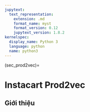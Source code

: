 ```yaml
---
jupytext:
  text_representation:
    extension: .md
    format_name: myst
    format_version: 0.12
    jupytext_version: 1.8.2
kernelspec:
  display_name: Python 3
  language: python
  name: python3
---
```


(sec_prod2vec)=
# Instacart Prod2vec

## Giới thiệu

```{code-cell} ipython3

```
